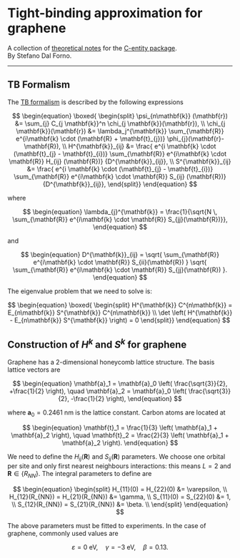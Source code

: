 # Tight-binding approximation for graphene

A collection of [theoretical notes](./README.md) for the [C-entity package](https://github.com/t3n0/cntt).  
By Stefano Dal Forno.

***

## TB Formalism

The [TB formalism](./02.tight_binding.md) is described by the following expressions

$$
\begin{equation}
\boxed{
\begin{split}
\psi_{n\mathbf{k}} (\mathbf{r}) &= \sum_{j} C_{j \mathbf{k}}^n \chi_{j \mathbf{k}}(\mathbf{r}), \\
\chi_{j \mathbf{k}}(\mathbf{r}) &= \lambda_j^{\mathbf{k}} \sum_{\mathbf{R}} e^{i\mathbf{k} \cdot (\mathbf{R} + \mathbf{t}_{j})} \phi_{j}(\mathbf{r}-\mathbf{R}), \\
H^{\mathbf{k}}_{ij} &= \frac{ e^{i \mathbf{k} \cdot (\mathbf{t}_{j} - \mathbf{t}_{i})}
\sum_{\mathbf{R}} e^{i\mathbf{k} \cdot \mathbf{R}} H_{ij} (\mathbf{R})}
{D^{\mathbf{k}}_{ij}}, \\
S^{\mathbf{k}}_{ij} &= \frac{ e^{i \mathbf{k} \cdot (\mathbf{t}_{j} - \mathbf{t}_{i})}
\sum_{\mathbf{R}} e^{i\mathbf{k} \cdot \mathbf{R}} S_{ij} (\mathbf{R})}
{D^{\mathbf{k}}_{ij}},
\end{split}}
\end{equation}
$$

where

$$
\begin{equation}
\lambda_{j}^{\mathbf{k}} = \frac{1}{\sqrt{N \, \sum_{\mathbf{R}} e^{i\mathbf{k} \cdot \mathbf{R}} S_{jj}(\mathbf{R})}},
\end{equation}
$$

and

$$
\begin{equation}
D^{\mathbf{k}}_{ij} =
\sqrt{ \sum_{\mathbf{R}} e^{i\mathbf{k} \cdot \mathbf{R}} S_{ii}(\mathbf{R}) }
\sqrt{ \sum_{\mathbf{R}} e^{i\mathbf{k} \cdot \mathbf{R}} S_{jj}(\mathbf{R}) }.
\end{equation}
$$

The eigenvalue problem that we need to solve is:

$$
\begin{equation}
\boxed{
\begin{split}
H^{\mathbf{k}} C^{n\mathbf{k}} = E_{n\mathbf{k}} S^{\mathbf{k}} C^{n\mathbf{k}} \\
\det \left( H^{\mathbf{k}} - E_{n\mathbf{k}} S^{\mathbf{k}} \right) = 0
\end{split}}
\end{equation}
$$

## Construction of $H^k$ and $S^k$ for graphene

Graphene has a 2-dimensional honeycomb lattice structure. The basis lattice vectors are

$$
\begin{equation}
\mathbf{a}_1 = \mathbf{a}_0 \left( \frac{\sqrt{3}}{2}, +\frac{1}{2} \right), \quad
\mathbf{a}_2 = \mathbf{a}_0 \left( \frac{\sqrt{3}}{2}, -\frac{1}{2} \right),
\end{equation}
$$

where $\mathbf{a}_0 = 0.2461$ nm is the lattice constant.
Carbon atoms are located at

$$
\begin{equation}
\mathbf{t}_1 = \frac{1}{3} \left( \mathbf{a}_1 + \mathbf{a}_2 \right), \quad
\mathbf{t}_2 = \frac{2}{3} \left( \mathbf{a}_1 + \mathbf{a}_2 \right).
\end{equation}
$$

We need to define the $H_{ij}(\mathbf{R})$ and $S_{ij}(\mathbf{R})$ parameters. We choose one orbital per site and only first nearest neighbours interactions:
this means $L = 2$ and $\mathbf{R} \in \{ R_{NN}\}$.
The integral parameters to define are

$$
\begin{equation}
\begin{split}
H_{11}(0) = H_{22}(0) &= \varepsilon, \\
H_{12}(R_{NN}) = H_{21}(R_{NN}) &= \gamma, \\
S_{11}(0) = S_{22}(0) &= 1, \\
S_{12}(R_{NN}) = S_{21}(R_{NN}) &= \beta. \\
\end{split}
\end{equation}
$$

The above parameters must be fitted to experiments. In the case of graphene, commonly used values are

$$
\varepsilon = 0 ~ \text{eV}, \quad
\gamma = -3 ~ \text{eV}, \quad
\beta = 0.13.
$$


